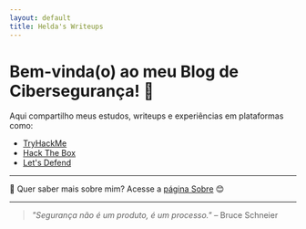 ```yaml
---
layout: default
title: Helda's Writeups
---
```


# Bem-vinda(o) ao meu Blog de Cibersegurança! 🔐

Aqui compartilho meus estudos, writeups e experiências em plataformas como:

- [TryHackMe](https://tryhackme.com/)
- [Hack The Box](https://www.hackthebox.com/)
- [Let's Defend](https://letsdefend.io/)

---

📌 Quer saber mais sobre mim? Acesse a [página Sobre](./about) 😊

---

> _"Segurança não é um produto, é um processo."_ – Bruce Schneier
